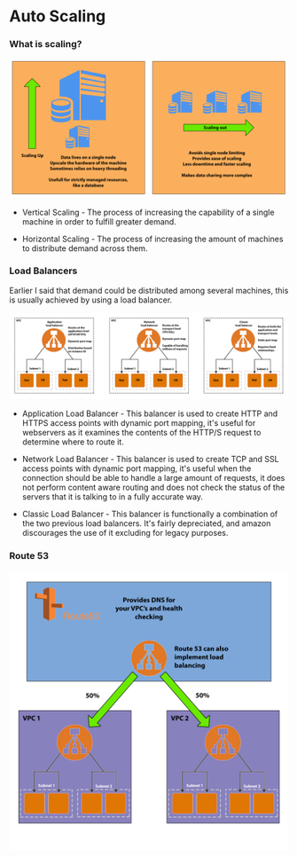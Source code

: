 # Auto Scaling
### What is scaling?  
![Scaling Image](https://github.com/Benoniy/eng84_auto_scaling/blob/main/images/scaling.png)  


* Vertical Scaling   - The process of increasing the capability of a single machine in order to fulfill greater 
  demand.  
  

* Horizontal Scaling - The process of increasing the amount of machines to distribute demand across them.  


### Load Balancers  
Earlier I said that demand could be distributed among several machines, this is usually achieved by using a load 
balancer.


![Scaling Image](https://github.com/Benoniy/eng84_auto_scaling/blob/main/images/load_balancers.png)


* Application Load Balancer - This balancer is used to create HTTP and HTTPS access points with dynamic port mapping,
  it's useful for webservers as it examines the contents of the HTTP/S request to determine where to route it.


* Network Load Balancer - This balancer is used to create TCP and SSL access points with dynamic port mapping, it's 
  useful when the connection should be able to handle a large amount of requests, it does not perform content aware 
  routing and does not check the status of the servers that it is talking to in a fully accurate way.


* Classic Load Balancer - This balancer is functionally a combination of the two previous load balancers. It's fairly 
  depreciated, and amazon discourages the use of it excluding for legacy purposes.  
  

### Route 53
![Scaling Image](https://github.com/Benoniy/eng84_auto_scaling/blob/main/images/route53.png)
